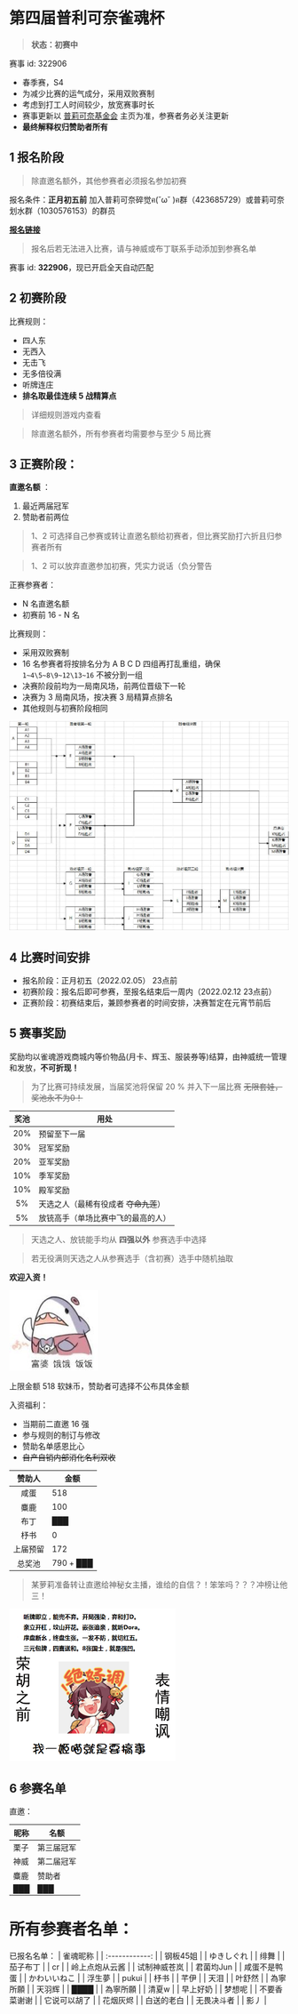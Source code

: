 # 第四届普利可奈雀魂杯
> **状态：初赛中**

赛事 id: 322906

- 春季赛，S4
- 为减少比赛的运气成分，采用双败赛制
- 考虑到打工人时间较少，放宽赛事时长
- 赛事更新以 [普莉可奈基金会](https://gitee.com/PriConneFoundation/PriConneFoundation) 主页为准，参赛者务必关注更新
- **最终解释权归赞助者所有**



## 1 报名阶段

> 除直邀名额外，其他参赛者必须报名参加初赛

报名条件：**正月初五前** 加入普莉可奈碎觉ฅ(˘ω˘ )ฅ群（423685729）或普莉可奈划水群（1030576153）的群员

[**报名链接**](https://docs.qq.com/form/page/DU014RExYa3VkdHhs#/fill)

> 报名后若无法进入比赛，请与神威或布丁联系手动添加到参赛名单

赛事 id: **322906**，现已开启全天自动匹配

## 2 初赛阶段
比赛规则：
- 四人东
- 无西入
- 无击飞
- 无多倍役满
- 听牌连庄
- **排名取最佳连续 5 战精算点**

> 详细规则游戏内查看

> 除直邀名额外，所有参赛者均需要参与至少 5 局比赛


## 3 正赛阶段：
**直邀名额** ：

1. 最近两届冠军
2. 赞助者前两位

> 1、2 可选择自己参赛或转让直邀名额给初赛者，但比赛奖励打六折且归参赛者所有

> 1、2 可以放弃直邀参加初赛，凭实力说话（负分警告

正赛参赛者：
- N 名直邀名额
- 初赛前 16 - N 名

比赛规则：
- 采用双败赛制
- 16 名参赛者将按排名分为 A B C D 四组再打乱重组，确保 `1~4\5~8\9~12\13~16` 不被分到一组
- 决赛阶段前均为一局南风场，前两位晋级下一轮
- 决赛为 3 局南风场，按决赛 3 局精算点排名
- 其他规则与初赛阶段相同

![swyyds](docs/16game.png)



## 4 比赛时间安排

* 报名阶段：正月初五（2022.02.05） 23点前
* 初赛阶段：报名后即可参赛，至报名结束后一周内（2022.02.12 23点前）
* 正赛阶段：初赛结束后，兼顾参赛者的时间安排，决赛暂定在元宵节前后



## 5 赛事奖励

奖励均以雀魂游戏商城内等价物品(月卡、辉玉、服装券等)结算，由神威统一管理和发放，**不可折现！**

> 为了比赛可持续发展，当届奖池将保留 20 % 并入下一届比赛 ~~无限套娃，奖池永不为0！~~

| 奖池 | 用处                                  |
| :--: | ------------------------------------- |
| 20%  | 预留至下一届                          |
| 30%  | 冠军奖励                              |
| 20%  | 亚军奖励                              |
| 10%  | 季军奖励                              |
| 10%  | 殿军奖励                              |
|  5%  | 天选之人（最稀有役成者 ~~夺命九莲~~） |
|  5%  | 放铳高手（单场比赛中飞的最高的人）    |

> 天选之人、放铳能手均从 **四强以外** 参赛选手中选择

> 若无役满则天选之人从参赛选手（含初赛）选手中随机抽取

**欢迎入资！**

![ee](docs/baoyang.png)

上限金额 518 软妹币，赞助者可选择不公布具体金额

入资福利：

- 当期前二直邀 16 强
- 参与规则的制订与修改
- 赞助名单感恩比心
- ~~自产自销内部消化名利双收~~

|  赞助人  | 金额      |
| :------: | --------- |
|   咸蛋   | 518       |
|   麋鹿   | 100       |
|   布丁   | ███       |
|   杼书   | 0         |
| 上届预留 | 172       |
|  总奖池  | 790 + ███ |

> 某萝莉准备转让直邀给神秘女主播，谁给的自信？！笨笨吗？？？冲榜让他三！

<img src="docs/majsoul.png" width ="300" alt="majsoul"/>

## 6 参赛名单
直邀：

| 昵称 | 名额       |
|---|---|
|栗子|第三届冠军|
|神威|第二届冠军|
|麋鹿|赞助者|
|███|███|


所有参赛者名单：
=======
已报名名单：
|    雀魂昵称    |
| :------------: |
|    钢板45姐    |
|   ゆきしぐれ   |
|      绯舞      |
|    茄子布丁    |
|       cr       |
| 岭上点炮从云酱 |
|  试制神威苍岚  |
|   君菌均Jun    |
|  咸蛋不是鸭蛋  |
|  かわいいねこ  |
|     浮生夢     |
|     pukui      |
|      杼书      |
|      芊伊      |
|      天泪      |
|     叶舒然     |
|    為寧所願    |
|     天羽辉     |
|      ████      |
|    為寧所願    |
|     清夏w      |
|    早上好奶    |
|     梦想呢     |
|  不要香菜谢谢  |
|  它说可以胡了  |
|    花烟灰烬    |
|   白送的老白   |
|   无畏决斗者   |
|      影丿      |
